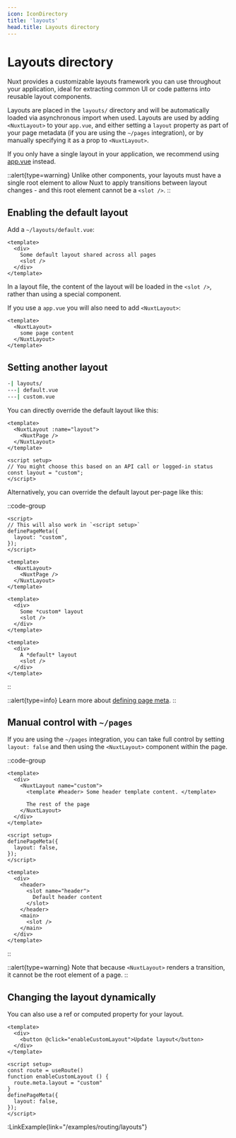 ```yaml
---
icon: IconDirectory
title: 'layouts'
head.title: Layouts directory
---
```


# Layouts directory

Nuxt provides a customizable layouts framework you can use throughout your application, ideal for extracting common UI or code patterns into reusable layout components.

Layouts are placed in the `layouts/` directory and will be automatically loaded via asynchronous import when used. Layouts are used by adding `<NuxtLayout>` to your `app.vue`, and either setting a `layout` property as part of your page metadata (if you are using the `~/pages` integration), or by manually specifying it as a prop to `<NuxtLayout>`.

If you only have a single layout in your application, we recommend using [app.vue](/guide/directory-structure/app) instead.

::alert{type=warning}
Unlike other components, your layouts must have a single root element to allow Nuxt to apply transitions between layout changes - and this root element cannot be a `<slot />`.
::

## Enabling the default layout

Add a `~/layouts/default.vue`:

```vue [layouts/default.vue]
<template>
  <div>
    Some default layout shared across all pages
    <slot />
  </div>
</template>
```

In a layout file, the content of the layout will be loaded in the `<slot />`, rather than using a special component.

If you use a `app.vue` you will also need to add `<NuxtLayout>`:

```vue [app.vue]
<template>
  <NuxtLayout>
    some page content
  </NuxtLayout>
</template>
```

## Setting another layout

```bash
-| layouts/
---| default.vue
---| custom.vue
```

You can directly override the default layout like this:

```vue{}[app.vue]
<template>
  <NuxtLayout :name="layout">
    <NuxtPage />
  </NuxtLayout>
</template>

<script setup>
// You might choose this based on an API call or logged-in status
const layout = "custom";
</script>
```

Alternatively, you can override the default layout per-page like this:

::code-group

```vue{}[pages/index.vue]
<script>
// This will also work in `<script setup>`
definePageMeta({
  layout: "custom",
});
</script>
```

```vue{}[app.vue]
<template>
  <NuxtLayout>
    <NuxtPage />
  </NuxtLayout>
</template>
```

```vue [layouts/custom.vue]
<template>
  <div>
    Some *custom* layout
    <slot />
  </div>
</template>
```

```vue [layouts/default.vue]
<template>
  <div>
    A *default* layout
    <slot />
  </div>
</template>
```

::

::alert{type=info}
Learn more about [defining page meta](/guide/directory-structure/pages#page-metadata).
::

## Manual control with `~/pages`

If you are using the `~/pages` integration, you can take full control by setting `layout: false` and then using the `<NuxtLayout>` component within the page.

::code-group

```vue [pages/index.vue]
<template>
  <div>
    <NuxtLayout name="custom">
      <template #header> Some header template content. </template>

      The rest of the page
    </NuxtLayout>
  </div>
</template>

<script setup>
definePageMeta({
  layout: false,
});
</script>
```

```vue [layouts/custom.vue]
<template>
  <div>
    <header>
      <slot name="header">
        Default header content
      </slot>
    </header>
    <main>
      <slot />
    </main>
  </div>
</template>
```

::

::alert{type=warning}
Note that because `<NuxtLayout>` renders a transition, it cannot be the root element of a page.
::

## Changing the layout dynamically

You can also use a ref or computed property for your layout.

```vue
<template>
  <div>
    <button @click="enableCustomLayout">Update layout</button>
  </div>
</template>

<script setup>
const route = useRoute()
function enableCustomLayout () {
  route.meta.layout = "custom"
}
definePageMeta({
  layout: false,
});
</script>
```

:LinkExample{link="/examples/routing/layouts"}
